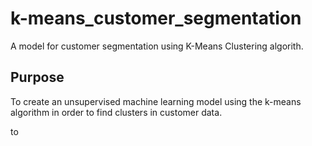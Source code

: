 # k-means_customer_segmentation
A model for customer segmentation using K-Means Clustering algorith.

## Purpose

To create an unsupervised machine learning model using the k-means algorithm in order to find clusters in customer data.


to
